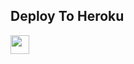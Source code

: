 

## Deploy To Heroku

<a href="https://heroku.com/deploy?template=https://github.com/..../....">
     <img height="30px" src="https://img.shields.io/badge/Deploy%20To%20Heroku-blueviolet?style=for-the-badge&logo=heroku">
  </a>
